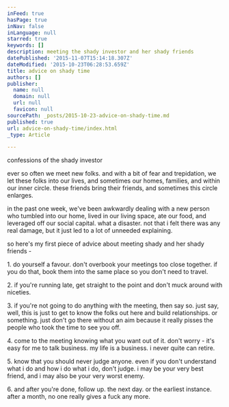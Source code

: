 ```yaml
---
inFeed: true
hasPage: true
inNav: false
inLanguage: null
starred: true
keywords: []
description: meeting the shady investor and her shady friends
datePublished: '2015-11-07T15:14:18.307Z'
dateModified: '2015-10-23T06:28:53.659Z'
title: advice on shady time
authors: []
publisher:
  name: null
  domain: null
  url: null
  favicon: null
sourcePath: _posts/2015-10-23-advice-on-shady-time.md
published: true
url: advice-on-shady-time/index.html
_type: Article

---
```

confessions of the shady investor

ever so often we meet new folks. and with a bit of fear and trepidation, we let these folks into our lives, and sometimes our homes, families, and within our inner circle. these friends bring their friends, and sometimes this circle enlarges. 

in the past one week, we've been awkwardly dealing with a new person who tumbled into our home, lived in our living space, ate our food, and leveraged off our social capital. what a disaster. not that i felt there was any real damage, but it just led to a lot of unneeded explaining. 

so here's my first piece of advice about meeting shady and her shady friends - 

1\. do yourself a favour. don't overbook your meetings too close together. if you do that, book them into the same place so you don't need to travel. 

2\. if you're running late, get straight to the point and don't muck around with niceties. 

3\. if you're not going to do anything with the meeting, then say so. just say, well, this is just to get to know the folks out here and build relationships. or something. just don't go there without an aim because it really pisses the people who took the time to see you off. 

4\. come to the meeting knowing what you want out of it. don't worry - it's easy for me to talk business. my life is a business. i never quite can retire. 

5\. know that you should never judge anyone. even if you don't understand what i do and how i do what i do, don't judge. i may be your very best friend, and i may also be your very worst enemy. 

6\. and after you're done, follow up. the next day. or the earliest instance. after a month, no one really gives a fuck any more.